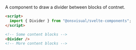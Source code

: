 A component to draw a divider between blocks of contnet.

<!-- prettier-ignore -->
```html
<script>
  import { Divider } from "@onsvisual/svelte-components";
</script>

<!-- Some content blocks -->
<Divider />
<!-- More content blocks -->
```
